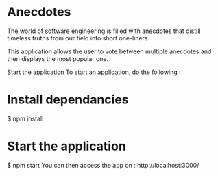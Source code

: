 # Anecdotes
The world of software engineering is filled with anecdotes that distill timeless truths from our field into short one-liners.

This application allows the user to vote between multiple anecdotes and then displays the most popular one.

Start the application
To start an application, do the following :

# Install dependancies
$ npm install

# Start the application
$ npm start
You can then access the app on : http://localhost:3000/
